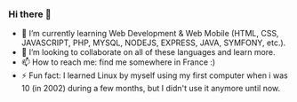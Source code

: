 ### Hi there 👋

- 🌱 I’m currently learning Web Development & Web Mobile (HTML, CSS, JAVASCRIPT, PHP, MYSQL, NODEJS, EXPRESS, JAVA, SYMFONY, etc.).
- 👯 I’m looking to collaborate on all of these languages and learn more.
- 📫 How to reach me: find me somewhere in France :) 
- ⚡ Fun fact: I learned Linux by myself using my first computer when i was 10 (in 2002) during a few months, but I didn't use it anymore until now. 
